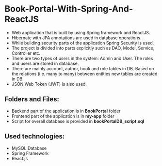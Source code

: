 # Book-Portal-With-Spring-And-ReactJS
* Web application that is built by using Spring framework and ReactJS. 
* Hibernate with JPA annotations are used in database operations.
* While building security parts of the application Spring Security is used. 
* The project is divided into parts explicitly such as DAO, Model, Service, Controller etc.
* There are two types of users in the system: Admin and User. The roles and users are stored in database.
* There are mainly account, author, book and role tables in DB. Based on the relations (i.e. many to many) between entities new tables are created in DB.
* JSON Web Token (JWT) is also used.

## Folders and Files:<br />
* Backend part of the application is in **BookPortal** folder<br />
* Frontend part of the application is in **my-app** folder<br />
* Script for overall database is provided in **bookPortalDB_script.sql**<br />

## Used technologies:<br />
* MySQL Database<br />
* Spring Framework<br />
* React.js<br />
